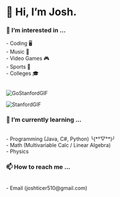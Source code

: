 <h1>👋  Hi, I’m Josh.
<h3> 👀 I’m interested in ... </h3>
      - Coding 🖥️ <br>
      - Music 🎼 <br>
      - Video Games 🎮 <br>
      - Sports 🏈 <br>
      - Colleges 🎓 <br>
  <br>
      
  ![GoStanfordGIF](https://github.com/JosueA015/JosueA015/assets/140913459/69b6876c-cc8a-4324-8ea3-57253739845d)
  
![StanfordGIF](https://github.com/JosueA015/JosueA015/assets/140913459/e349dc86-290a-43b1-8ffc-206b476bf795)

<h3> 🌱 I’m currently learning ... </h3>
<br>
      - Programming (Java, C#, Python) ╰(*°▽°*)╯ <br>
      - Math (Multivariable Calc / Linear Algebra) <br>
      - Physics <br>
<h3> 📫 How to reach me ... </h3> 
<br>
      - Email (joshticer510@gmail.com)

<!---
JosueA015/JosueA015 is a ✨ special ✨ repository because its `README.md` (this file) appears on your GitHub profile.
You can click the Preview link to take a look at your changes.
--->
